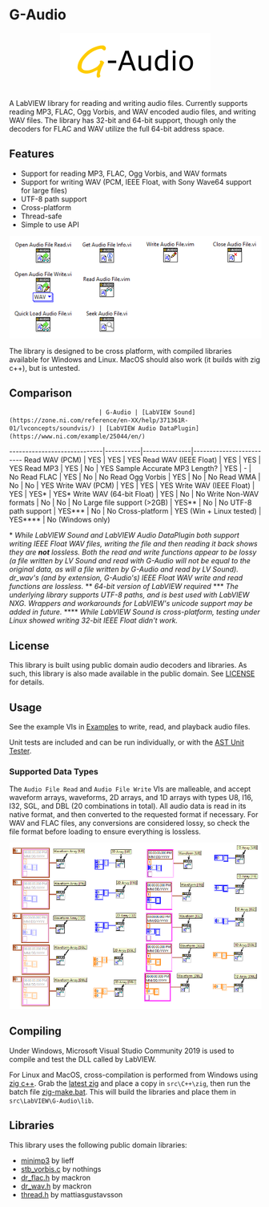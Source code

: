 # G-Audio
<p align="center">
  <img width="300" height="115" src="g-audio-logo.png">
</p>
A LabVIEW library for reading and writing audio files. Currently supports reading MP3, FLAC, Ogg Vorbis, and WAV encoded audio files, and writing WAV files. The library has 32-bit and 64-bit support, though only the decoders for FLAC and WAV utilize the full 64-bit address space.

## Features
* Support for reading MP3, FLAC, Ogg Vorbis, and WAV formats
* Support for writing WAV (PCM, IEEE Float, with Sony Wave64 support for large files)
* UTF-8 path support
* Cross-platform
* Thread-safe
* Simple to use API

![The G-Audio library API](g-audio-library.png?raw=true "The G-Audio library API")

The library is designed to be cross platform, with compiled libraries available for Windows and Linux. MacOS should also work (it builds with zig c++), but is untested.

## Comparison
                             | G-Audio | [LabVIEW Sound](https://zone.ni.com/reference/en-XX/help/371361R-01/lvconcepts/soundvis/) | [LabVIEW Audio DataPlugin](https://www.ni.com/example/25044/en/)
-----------------------------|-----------|---------------|-------------------------
Read WAV (PCM)               | YES       | YES           | YES
Read WAV (IEEE Float)        | YES       | YES           | YES
Read MP3                     | YES       | No            | YES
Sample Accurate MP3 Length?  | YES       | -             | No
Read FLAC                    | YES       | No            | No
Read Ogg Vorbis              | YES       | No            | No
Read WMA                     | No        | No            | YES
Write WAV (PCM)              | YES       | YES           | YES
Write WAV (IEEE Float)       | YES       | YES\*         | YES\*
Write WAV (64-bit Float)     | YES       | No            | No
Write Non-WAV formats        | No        | No            | No
Large file support (>2GB)    | YES\*\*   | No            | No
UTF-8 path support           | YES\*\*\* | No            | No
Cross-platform               | YES (Win + Linux tested)  | YES\*\*\*\*   | No (Windows only)

\* *While LabVIEW Sound and LabVIEW Audio DataPlugin both support writing IEEE Float WAV files, writing the file and then reading it back shows they are **not** lossless. Both the read and write functions appear to be lossy (a file written by LV Sound and read with G-Audio will not be equal to the original data, as will a file written by G-Audio and read by LV Sound). dr_wav's (and by extension, G-Audio's) IEEE Float WAV write and read functions are lossless.*
\*\* *64-bit version of LabVIEW required*
\*\*\* *The underlying library supports UTF-8 paths, and is best used with LabVIEW NXG. Wrappers and workarounds for LabVIEW's unicode support may be added in future.*
\*\*\*\* *While LabVIEW Sound is cross-platform, testing under Linux showed writing 32-bit IEEE Float didn't work.*

## License
This library is built using public domain audio decoders and libraries. As such, this library is also made available in the public domain. See [LICENSE](LICENSE) for details.

## Usage
See the example VIs in [Examples](Examples) to write, read, and playback audio files.

Unit tests are included and can be run individually, or with the [AST Unit Tester](https://www.autosofttech.net/documents/ast-unit-tester).

### Supported Data Types
The `Audio File Read` and `Audio File Write` VIs are malleable, and accept waveform arrays, waveforms, 2D arrays, and 1D arrays with types U8, I16, I32, SGL, and DBL (20 combinations in total). All audio data is read in its native format, and then converted to the requested format if necessary. For WAV and FLAC files, any conversions are considered lossy, so check the file format before loading to ensure everything is lossless.

![Supported data types](g-audio-data-types.png?raw=true "Supported data types")

## Compiling
Under Windows, Microsoft Visual Studio Community 2019 is used to compile and test the DLL called by LabVIEW.

For Linux and MacOS, cross-compilation is performed from Windows using [zig c++](https://andrewkelley.me/post/zig-cc-powerful-drop-in-replacement-gcc-clang.html). Grab the [latest zig](https://ziglang.org/download/) and place a copy in `src\C++\zig`, then run the batch file [zig-make.bat](src\C++\zig-make.bat). This will build the libraries and place them in `src\LabVIEW\G-Audio\lib`.

## Libraries
This library uses the following public domain libraries:
* [minimp3](https://github.com/lieff/minimp3) by lieff
* [stb_vorbis.c](https://github.com/nothings/stb) by nothings
* [dr_flac.h](https://github.com/mackron/dr_libs) by mackron
* [dr_wav.h](https://github.com/mackron/dr_libs) by mackron
* [thread.h](https://github.com/mattiasgustavsson/libs) by mattiasgustavsson